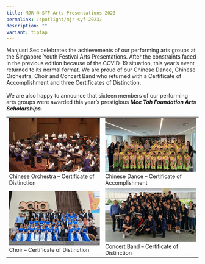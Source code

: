 ```yaml
---
title: MJR @ SYF Arts Presentations 2023
permalink: /spotlight/mjr-syf-2023/
description: ""
variant: tiptap
---
```

Manjusri Sec celebrates the achievements of our performing arts groups at the Singapore Youth Festival Arts Presentations.  After the constraints faced in the previous edition because of the COVID-19 situation, this year’s event returned to its normal format.   We are proud of our Chinese Dance, Chinese Orchestra, Choir and Concert Band who returned with a Certificate of Accomplishment and three Certificates of Distinction.  
<br>We are also happy to announce that sixteen members of our performing arts groups were awarded this year’s prestigious ***Mee Toh Foundation Arts Scholarships.***



<table>
<tbody>
<tr>
	<td style="width:50%"><img src="/images/Spotlight/chinese%20orchestra.png"><figcaption>Chinese Orchestra – Certificate of Distinction</figcaption></td>
	<td style="width:50%"><img src="/images/Spotlight/chinese%20dance.jpg"><figcaption>Chinese Dance – Certificate of Accomplishment </figcaption></td>
</tr>
<tr>
	<td style="width:50%"><img src="/images/Spotlight/choir1.jpg"><figcaption>Choir – Certificate of Distinction </figcaption></td>
	<td style="width:50%"><img src="/images/Spotlight/concert%20band.jpg"><figcaption>Concert Band – Certificate of Distinction </figcaption></td>
</tr>
</tbody>
</table>